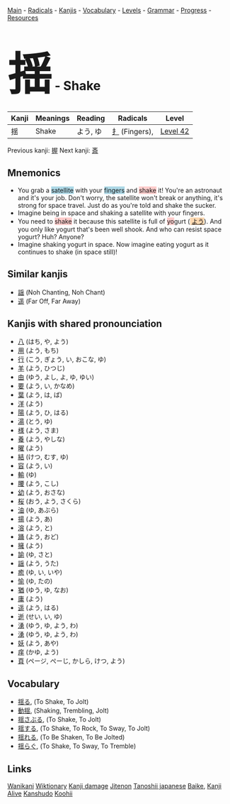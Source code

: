 <style> bigfont {font-size: 100px}</style>
[Main](../README.md) -
[Radicals](../radicals.md) -
[Kanjis](../kanjis.md) -
[Vocabulary](../vocabulary.md) -
[Levels](../levels.md) -
[Grammar](../grammar.md) - 
[Progress](../progress.md) -
[Resources](../resources.md)
# <bigfont> 揺</bigfont> - Shake 

| Kanji | Meanings | Reading | Radicals | Level |
| --- | --- | --- | --- | --- |
| 揺 | Shake | よう, ゆ | [扌](../radicals/扌.md) (Fingers),  | [Level 42](../levels/wk_level42.md) |

Previous kanji: [握](握.md) Next kanji: [斎](斎.md) 

## Mnemonics
 * You grab a <span style="background-color:#ADD8E6"> satellite</span> with your <span style="background-color:#ADD8E6"> fingers</span> and <span style="background-color:#ffcccb"> shake</span> it! You're an astronaut and it's your job. Don't worry, the satellite won't break or anything, it's strong for space travel. Just do as you're told and shake the sucker.
* Imagine being in space and shaking a satellite with your fingers.
* You need to <span style="background-color:#ffcccb"> shake</span> it because this satellite is full of <span style="background-color:#ffcccb"> yo</span>gurt (<span style="background-color:#fed8b1"> [よう](https://jisho.org/search/よう)</span>). And you only like yogurt that's been well shook. And who can resist space yogurt? Huh? Anyone?
* Imagine shaking yogurt in space. Now imagine eating yogurt as it continues to shake (in space still)!


## Similar kanjis
 * [謡](謡.md) (Noh Chanting, Noh Chant)
* [遥](遥.md) (Far Off, Far Away)



## Kanjis with shared pronounciation
 * [八](八.md) (はち, や, よう)
* [用](用.md) (よう, もち)
* [行](行.md) (こう, ぎょう, い, おこな, ゆ)
* [羊](羊.md) (よう, ひつじ)
* [由](由.md) (ゆう, よし, よ, ゆ, ゆい)
* [要](要.md) (よう, い, かなめ)
* [葉](葉.md) (よう, は, ば)
* [洋](洋.md) (よう)
* [陽](陽.md) (よう, ひ, はる)
* [湯](湯.md) (とう, ゆ)
* [様](様.md) (よう, さま)
* [養](養.md) (よう, やしな)
* [曜](曜.md) (よう)
* [結](結.md) (けつ, むす, ゆ)
* [容](容.md) (よう, い)
* [輸](輸.md) (ゆ)
* [腰](腰.md) (よう, こし)
* [幼](幼.md) (よう, おさな)
* [桜](桜.md) (おう, よう, さくら)
* [油](油.md) (ゆ, あぶら)
* [揚](揚.md) (よう, あ)
* [溶](溶.md) (よう, と)
* [踊](踊.md) (よう, おど)
* [擁](擁.md) (よう)
* [諭](諭.md) (ゆ, さと)
* [謡](謡.md) (よう, うた)
* [癒](癒.md) (ゆ, い, いや)
* [愉](愉.md) (ゆ, たの)
* [猶](猶.md) (ゆう, ゆ, なお)
* [庸](庸.md) (よう)
* [遥](遥.md) (よう, はる)
* [逝](逝.md) (せい, い, ゆ)
* [湧](湧.md) (ゆう, ゆ, よう, わ)
* [湧](湧.md) (ゆう, ゆ, よう, わ)
* [妖](妖.md) (よう, あや)
* [痒](痒.md) (かゆ, よう)
* [頁](頁.md) (ページ, ぺーじ, かしら, けつ, よう)



## Vocabulary
 * [揺る](../vocabulary/揺.md), (To Shake, To Jolt)
* [動揺](../vocabulary/揺.md), (Shaking, Trembling, Jolt)
* [揺さぶる](../vocabulary/揺.md), (To Shake, To Jolt)
* [揺する](../vocabulary/揺.md), (To Shake, To Rock, To Sway, To Jolt)
* [揺れる](../vocabulary/揺.md), (To Be Shaken, To Be Jolted)
* [揺らぐ](../vocabulary/揺.md), (To Shake, To Sway, To Tremble)




## Links 


[Wanikani](https://www.wanikani.com/kanji/揺)
[Wiktionary](https://en.wiktionary.org/wiki/揺)
[Kanji damage](http://www.kanjidamage.com/kanji/search?utf8=✓&q=揺)
[Jitenon](https://jitenon.com/kanji/揺)
[Tanoshii japanese](https://www.tanoshiijapanese.com/dictionary/kanji.cfm?k=揺)
[Baike](https://baike.baidu.com/item/揺),
[Kanji Alive](https://app.kanjialive.com/揺)
[Kanshudo](https://www.kanshudo.com/searchmn?q=揺)
[Koohii](https://kanji.koohii.com/study/kanji/揺)
